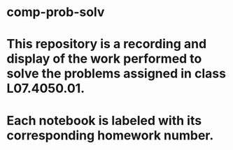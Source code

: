 # comp-prob-solv
# This repository is a recording and display of the work performed to solve the problems assigned in class L07.4050.01.
# Each notebook is labeled with its corresponding homework number.
